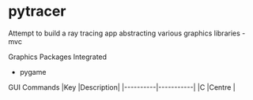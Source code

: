 # pytracer
Attempt to build a ray tracing app abstracting various graphics libraries - mvc

Graphics Packages Integrated
- pygame

GUI Commands
|Key       |Description|
|----------|-----------|
|C         |Centre     |


